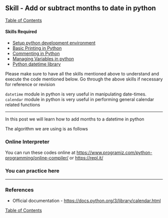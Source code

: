 ## Skill - Add or subtract months to date in python
[Table of Contents](https://nagasudhir.blogspot.com/2020/04/taming-python-table-of-contents.html)

#### Skills Required
* [Setup python development environment](https://nagasudhir.blogspot.com/2020/04/setup-python-development-environment_14.html)
* [Basic Printing in Python](https://nagasudhir.blogspot.com/2020/04/basic-printing-in-python.html)
* [Commenting in Python](https://nagasudhir.blogspot.com/2020/04/comments-in-python.html)
* [Managing Variables in python](https://nagasudhir.blogspot.com/2020/04/managing-variables-in-python.html)
* [Python datetime library](https://nagasudhir.blogspot.com/2020/05/datetime-library-in-python.html)

Please make sure to have all the skills mentioned above to understand and execute the code mentioned below. Go through the above skills if necessary for reference or revision

`datetime` module in python is very useful in manipulating date-times.
`calendar` module in python is very useful in performing general calendar related functions
<hr/>
In this post we will learn how to add months to a datetime in python

The algorithm we are using is as follows




### Online Interpreter
You can run these codes online at https://www.programiz.com/python-programming/online-compiler/ or https://repl.it/

### You can practice here


<hr/>

### References
* Official documentation - https://docs.python.org/3/library/calendar.html

[Table of Contents](https://nagasudhir.blogspot.com/2020/04/taming-python-table-of-contents.html)

<!--stackedit_data:
eyJwcm9wZXJ0aWVzIjoidGl0bGU6IEFkZCBvciBzdWJ0cmFjdC
Btb250aHMgdG8gZGF0ZSBpbiBweXRob25cbmF1dGhvcjogTmFn
YXN1ZGhpciBQdWxsYVxuZGF0ZTogJzIwMjAtMDYtMjYnXG4iLC
JoaXN0b3J5IjpbMTA2ODM0MTAwMCw3MzA5OTgxMTZdfQ==
-->